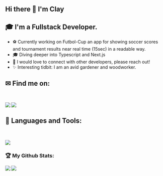 ## Hi there 👋 I'm Clay

## 🎓 I'm a Fullstack Developer.

- ⚽ Currently working on Futbol-Cup an app for showing soccer scores and tournament results near real time (15sec) in a readable way.
- 🎓 Diving deeper into Typescript and Next.js
- 🤝 I would love to connect with other developers, please reach out!
- ✨ Interesting tidbit: I am an avid gardener and woodworker.

## ✉ Find me on:
<br />
<p align="left">
 <a href="https://www.linkedin.com/in/clay-gibson-dev/" target="_blank" rel="noopener noreferrer"> 
  <img src='https://img.shields.io/badge/LinkedIn-0077B5?style=for-the-badge&logo=linkedin&logoColor=white' align='left' />
 </a>
 <a href="mailto:clay.gibson94@gmail.com"> 
  <img src='https://img.shields.io/badge/Gmail-D14836?style=for-the-badge&logo=gmail&logoColor=white' align='left' />
 </a>
</p>
<br />

## 🧰 Languages and Tools:
<br />
<p align="left">
  <a href="https://skillicons.dev">
    <img src="https://skillicons.dev/icons?i=js,ts,html,css,react,express,jest,vscode,git,github,linux,aws,mongodb,mysql,nextjs,nodejs,postgres,postman" />
  </a>
</p>

<h3>🏆 My Github Stats:</h3>

<div>
<a href="https://github-readme-stats.vercel.app/api?username=sawyer1776&hide=stars&theme=tokyonight">
  <img  align="left" src="https://github-readme-stats.vercel.app/api?username=sawyer1776&count_private=false&show_icons=true&theme=tokyonight" />
</a>
<a href="[![Clay's GitHub stats](https://github-readme-stats.vercel.app/api?username=sawyer1776&hide=stars)](https://github.com/rodrigogramitto&hide=stars/github-readme-stats)">
  <img align="left" src="https://github-readme-stats.vercel.app/api/top-langs/?username=sawyer1776&hide=php&theme=tokyonight" />
</a>
</div>

<!--
**sawyer1776/sawyer1776** is a ✨ _special_ ✨ repository because its `README.md` (this file) appears on your GitHub profile.

Here are some ideas to get you started:

- 🔭 I’m currently working on ...
- 🌱 I’m currently learning ...
- 👯 I’m looking to collaborate on ...
- 🤔 I’m looking for help with ...
- 💬 Ask me about ...
- 📫 How to reach me: ...
- 😄 Pronouns: ...
- ⚡ Fun fact: ...
-->

